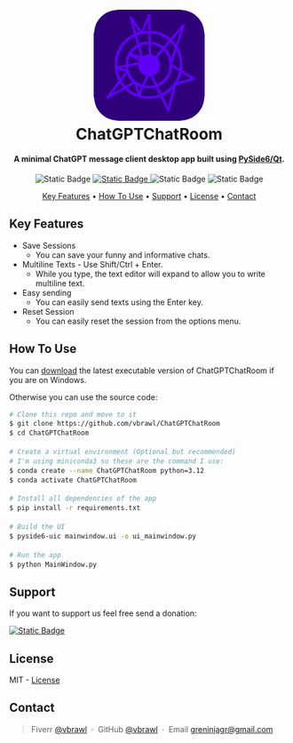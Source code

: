 
<h1 align="center">
  <br>
  <img src="https://raw.githubusercontent.com/Vbrawl/ChatGPTChatRoom/main/logo.png" alt="ChatGPTChatRoom" width="200">
  <br>
  ChatGPTChatRoom
  <br>
</h1>

<h4 align="center">A minimal ChatGPT message client desktop app built using <a href="https://www.qt.io/" target="_blank">PySide6/Qt</a>.</h4>

<p align="center">
  <img alt="Static Badge" src="https://img.shields.io/badge/Interface-Qt%2FPySide6-green?style=flat&logo=Qt">

  <a href="https://www.paypal.com/donate/?hosted_button_id=WTQL2BGJYUB2E">
    <img alt="Static Badge" src="https://img.shields.io/badge/Donate-Paypal-blue?style=flat&logo=Paypal">
  </a>

  <img alt="Static Badge" src="https://img.shields.io/badge/Tested-Windows-green?style=flat">
  <img alt="Static Badge" src="https://img.shields.io/badge/Not_Tested-Linux_%7C_MacOS-yellow?style=flat">
</p>

<p align="center">
  <a href="#key-features">Key Features</a> •
  <a href="#how-to-use">How To Use</a> •
  <a href="#support">Support</a> •
  <a href="#license">License</a> •
  <a href="#contact">Contact</a>
</p>

## Key Features

* Save Sessions
  - You can save your funny and informative chats.
* Multiline Texts - Use Shift/Ctrl + Enter.
  - While you type, the text editor will expand to allow you to write multiline text.
* Easy sending
  - You can easily send texts using the Enter key.
* Reset Session
  - You can easily reset the session from the options menu.

## How To Use

You can [download](https://github.com/amitmerchant1990/electron-markdownify/releases/tag/v1.2.0) the latest executable version of ChatGPTChatRoom if you are on Windows.

Otherwise you can use the source code:

```bash
# Clone this repo and move to it
$ git clone https://github.com/vbrawl/ChatGPTChatRoom
$ cd ChatGPTChatRoom

# Create a virtual environment (Optional but recommended)
# I'm using miniconda3 so these are the command I use:
$ conda create --name ChatGPTChatRoom python=3.12
$ conda activate ChatGPTChatRoom

# Install all dependencies of the app
$ pip install -r requirements.txt

# Build the UI
$ pyside6-uic mainwindow.ui -o ui_mainwindow.py

# Run the app
$ python MainWindow.py
```

## Support

If you want to support us feel free send a donation:

<a href="https://www.paypal.com/donate/?hosted_button_id=WTQL2BGJYUB2E">
  <img alt="Static Badge" src="https://img.shields.io/badge/Donate-Paypal-blue?style=for-the-badge&logo=Paypal">
</a>

## License

MIT - [License](https://raw.githubusercontent.com/Vbrawl/ChatGPTChatRoom/main/LICENSE)

## Contact

> Fiverr [@vbrawl](https://www.fiverr.com/vbrawl) &nbsp;&middot;&nbsp;
> GitHub [@vbrawl](https://github.com/amitmerchant1990) &nbsp;&middot;&nbsp;
> Email greninjagr@gmail.com

